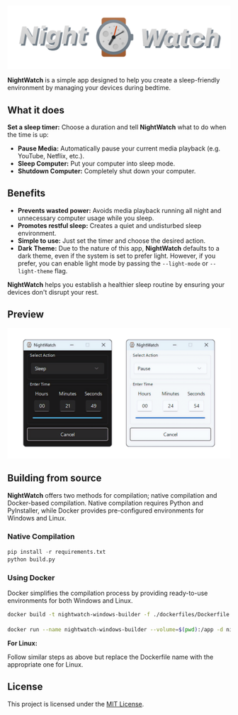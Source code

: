 ![NightWatch Application](img/banner.png)

**NightWatch** is a simple app designed to help you create a sleep-friendly environment by managing your devices during bedtime.

## What it does

**Set a sleep timer:** Choose a duration and tell **NightWatch** what to do when the time is up:

- **Pause Media:** Automatically pause your current media playback (e.g. YouTube, Netflix, etc.).
- **Sleep Computer:** Put your computer into sleep mode.
- **Shutdown Computer:** Completely shut down your computer.

## Benefits

- **Prevents wasted power:** Avoids media playback running all night and unnecessary computer usage while you sleep.
- **Promotes restful sleep:** Creates a quiet and undisturbed sleep environment.
- **Simple to use:** Just set the timer and choose the desired action.
- **Dark Theme:** Due to the nature of this app, **NightWatch** defaults to a dark theme, even if the system is set to prefer light. However, if you prefer, you can enable light mode by passing the `--light-mode` or `--light-theme` flag.

**NightWatch** helps you establish a healthier sleep routine by ensuring your devices don't disrupt your rest.

## Preview

![Preview of NightWatch app](img/preview.png)

## Building from source

**NightWatch** offers two methods for compilation; native compilation and Docker-based compilation. Native compilation requires Python and PyInstaller, while Docker provides pre-configured environments for Windows and Linux.

### Native Compilation

```python
pip install -r requirements.txt
python build.py
```

### Using Docker

Docker simplifies the compilation process by providing ready-to-use environments for both Windows and Linux.

```bash
docker build -t nightwatch-windows-builder -f ./dockerfiles/Dockerfile.windows .

docker run --name nightwatch-windows-builder --volume=$(pwd):/app -d nightwatch-windows-builder
```

**For Linux:**

Follow similar steps as above but replace the Dockerfile name with the appropriate one for Linux.

## License

This project is licensed under the [MIT License](./LICENSE).
